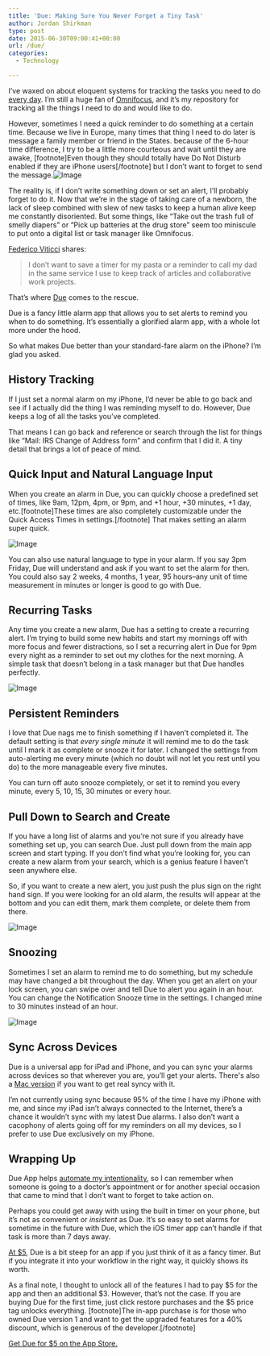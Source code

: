 ```yaml
---
title: 'Due: Making Sure You Never Forget a Tiny Task'
author: Jordan Shirkman
type: post
date: 2015-06-30T09:00:41+00:00
url: /due/
categories:
  - Technology

---
```

I’ve waxed on about eloquent systems for tracking the tasks you need to do [every day](https://jshirk.com/blog/my-gtd/). I’m still a huge fan of [Omnifocus](https://www.omnigroup.com/omnifocus), and it’s my repository for tracking all the things I need to do and would like to do.

However, sometimes I need a quick reminder to do something at a certain time. Because we live in Europe, many times that thing I need to do later is message a family member or friend in the States. because of the 6-hour time difference, I try to be a little more courteous and wait until they are awake, [footnote]Even though they should totally have Do Not Disturb enabled if they are iPhone users[/footnote] but I don’t want to forget to send the message.![Image](/static/images/Due-Header.jpeg)

The reality is, if I don’t write something down or set an alert, I’ll probably forget to do it. Now that we’re in the stage of taking care of a newborn, the lack of sleep combined with slew of new tasks to keep a human alive keep me constantly disoriented. But some things, like “Take out the trash full of smelly diapers” or “Pick up batteries at the drug store” seem too miniscule to put onto a digital list or task manager like Omnifocus.

[Federico Viticci](http://www.macstories.net/reviews/due-2-review-effective-reminders/) shares:

> I don’t want to save a timer for my pasta or a reminder to call my dad in the same service I use to keep track of articles and collaborative work projects.

That’s where [Due](https://geo.itunes.apple.com/us/app/due-reminders-countdown-timers/id390017969?mt=8&uo=6&at=11l4uN) comes to the rescue.

Due is a fancy little alarm app that allows you to set alerts to remind you when to do something. It’s essentially a glorified alarm app, with a whole lot more under the hood.

So what makes Due better than your standard-fare alarm on the iPhone? I’m glad you asked.<!--more-->

## 

## History Tracking

If I just set a normal alarm on my iPhone, I’d never be able to go back and see if I actually did the thing I was reminding myself to do. However, Due keeps a log of all the tasks you’ve completed.

That means I can go back and reference or search through the list for things like “Mail: IRS Change of Address form” and confirm that I did it. A tiny detail that brings a lot of peace of mind.

## 

## Quick Input and Natural Language Input

When you create an alarm in Due, you can quickly choose a predefined set of times, like 9am, 12pm, 4pm, or 9pm, and +1 hour, +30 minutes, +1 day, etc.[footnote]These times are also completely customizable under the Quick Access Times in settings.[/footnote] That makes setting an alarm super quick.

![Image](/static/images/IMG_6740.jpeg) 

You can also use natural language to type in your alarm. If you say 3pm Friday, Due will understand and ask if you want to set the alarm for then. You could also say 2 weeks, 4 months, 1 year, 95 hours–any unit of time measurement in minutes or longer is good to go with Due.

## Recurring Tasks

Any time you create a new alarm, Due has a setting to create a recurring alert. I’m trying to build some new habits and start my mornings off with more focus and fewer distractions, so I set a recurring alert in Due for 9pm every night as a reminder to set out my clothes for the next morning. A simple task that doesn’t belong in a task manager but that Due handles perfectly.

![Image](/static/images/IMG_6736.jpeg) 

## 

## Persistent Reminders

I love that Due nags me to finish something if I haven’t completed it. The default setting is that _every single minute_ it will remind me to do the task until I mark it as complete or snooze it for later. I changed the settings from auto-alerting me every minute (which no doubt will not let you rest until you do) to the more manageable every five minutes.

You can turn off auto snooze completely, or set it to remind you every minute, every 5, 10, 15, 30 minutes or every hour.

## Pull Down to Search and Create

If you have a long list of alarms and you’re not sure if you already have something set up, you can search Due. Just pull down from the main app screen and start typing. If you don’t find what you’re looking for, you can create a new alarm from your search, which is a genius feature I haven’t seen anywhere else.

So, if you want to create a new alert, you just push the plus sign on the right hand sign. If you were looking for an old alarm, the results will appear at the bottom and you can edit them, mark them complete, or delete them from there.

![Image](/static/images/IMG_6734.jpeg) 

## Snoozing

Sometimes I set an alarm to remind me to do something, but my schedule may have changed a bit throughout the day. When you get an alert on your lock screen, you can swipe over and tell Due to alert you again in an hour. You can change the Notification Snooze time in the settings. I changed mine to 30 minutes instead of an hour.

![Image](/static/images/IMG_6731.jpeg) 

## Sync Across Devices

Due is a universal app for iPad and iPhone, and you can sync your alarms across devices so that wherever you are, you’ll get your alerts. There's also a [Mac version](https://itunes.apple.com/us/app/due-reminders-countdown-timers/id524373870?mt=12) if you want to get real syncy with it.

I’m not currently using sync because 95% of the time I have my iPhone with me, and since my iPad isn’t always connected to the Internet, there’s a chance it wouldn’t sync with my latest Due alarms. I also don’t want a cacophony of alerts going off for my reminders on all my devices, so I prefer to use Due exclusively on my iPhone.

## 

## Wrapping Up

Due App helps [automate my intentionality](https://jshirk.com/blog/automating-intentionality/), so I can remember when someone is going to a doctor’s appointment or for another special occasion that came to mind that I don’t want to forget to take action on.

Perhaps you could get away with using the built in timer on your phone, but it’s not as convenient or _insistent_ as Due. It’s so easy to set alarms for sometime in the future with Due, which the iOS timer app can’t handle if that task is more than 7 days away.

[At $5](https://geo.itunes.apple.com/us/app/due-reminders-countdown-timers/id390017969?mt=8&uo=6&at=11l4uN), Due is a bit steep for an app if you just think of it as a fancy timer. But if you integrate it into your workflow in the right way, it quickly shows its worth.

As a final note, I thought to unlock all of the features I had to pay $5 for the app and then an additional $3. However, that’s not the case. If you are buying Due for the first time, just click restore purchases and the $5 price tag unlocks everything. [footnote]The in-app purchase is for those who owned Due version 1 and want to get the upgraded features for a 40% discount, which is generous of the developer.[/footnote]

[Get Due for $5 on the App Store.](https://geo.itunes.apple.com/us/app/due-reminders-countdown-timers/id390017969?mt=8&uo=6&at=11l4uN)
